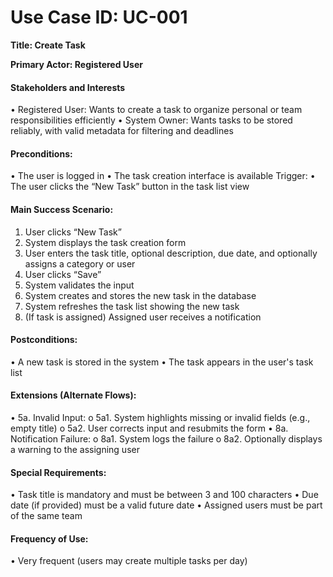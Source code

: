 # Use Case ID: UC-001

**Title: Create Task**

**Primary Actor: Registered User**

#### Stakeholders and Interests

• Registered User: Wants to create a task to organize personal or team responsibilities
efficiently
• System Owner: Wants tasks to be stored reliably, with valid metadata for filtering and
deadlines

#### Preconditions:

• The user is logged in
• The task creation interface is available
Trigger:
• The user clicks the “New Task” button in the task list view

#### Main Success Scenario:

1. User clicks “New Task”
2. System displays the task creation form
3. User enters the task title, optional description, due date, and optionally assigns a
   category or user
4. User clicks “Save”
5. System validates the input
6. System creates and stores the new task in the database
7. System refreshes the task list showing the new task
8. (If task is assigned) Assigned user receives a notification

#### Postconditions:

• A new task is stored in the system
• The task appears in the user's task list

#### Extensions (Alternate Flows):

• 5a. Invalid Input:
	o 5a1. System highlights missing or invalid fields (e.g., empty title)
	o 5a2. User corrects input and resubmits the form
• 8a. Notification Failure:
	o 8a1. System logs the failure
	o 8a2. Optionally displays a warning to the assigning user

#### Special Requirements:

• Task title is mandatory and must be between 3 and 100 characters
• Due date (if provided) must be a valid future date
• Assigned users must be part of the same team

#### Frequency of Use:

• Very frequent (users may create multiple tasks per day)
